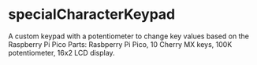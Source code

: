 # specialCharacterKeypad
A custom keypad with a potentiometer to change key values based on the Raspberry Pi Pico
Parts: Rasbperry Pi Pico, 10 Cherry MX keys, 100K potentiometer, 16x2 LCD display.